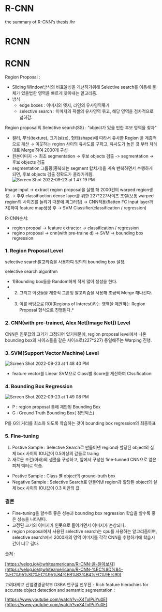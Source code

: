# R-CNN
the summary of R-CNN's thesis
/hr

# RCNN

# RCNN

Region Proposal : 

- Sliding Window방식의 비효율성을 개선하기위해 Selective search를 이용해 물체가 있을법한 영역을 빠르게 찾아내는 알고리즘.
- 방식
    - edge boxes : 이미지의 엣지, 라인의 유사영역묶기
    - selective search : 이미지의 픽셀의 유사영역 묶고, 해당 영역을 점차적으로 넓혀감.


Region proposal의 Selective search(SS) : "object가 있을 만한 후보 영역을 찾자"

- 컬러, 무늬(texture), 크기(size), 형태(shape)에 따라서 유사한 Region 을 계층적으로 계산 → 이웃하는 region 사이의 유사도를 구하고, 유사도가 높은 것 부터 차례대로 Merge 하여 2000개 구성
- 원본이미지 -> 최초 segmentation -> 후보 objects 검출 -> segmentation -> 후보 objects 검출
- segmentation 그룹핑(중복되는 segment 합치기)을 계속 반복하면서 수행하게 되면, 후보 objects 검출 정확도가 올라가게됨.
![Screen Shot 2022-09-23 at 1 47 19 PM](https://user-images.githubusercontent.com/61241244/191893752-025edf3c-0706-40eb-92b6-f1f6388422b8.png)


Image input → extract region proposal을 실행 해 2000건의 warped region생성. →  추후 classifiaction dense layer를 위한 227*227사이즈 조절(보통 warped region의 사이즈를 늘리기 때문에 찌그러짐) → CNN적용(flatten FC Input layer까지)하여 feature map생성 후  → SVM Classifier(classification / regression)

R-CNN순서:

- region propoal → feature extractor →  classification / regression
- regino proposal → cnn(with pre-traine d) → SVM → bounding box regression

### 1. Region Proposal Level

selective search알고리즘을 사용하여 임의의 bounding box 설정.

selective search algorithm

- 1)Bounding box들을 Random하게 작게 많이 생성을 한다.
- 2) 그리고 이것들을 계층적 그룹핑 알고리즘을 사용해 조금씩 Merge 해나간다.
- 3) 이를 바탕으로 ROI(Regions of Interest)라는 영역을 제안하는 Region Proposal 형식으로 진행된다.*

### 2. CNN(with pre-trained, Alex Net[Image Net]) Level

CNN은 인풋값의 크기가 고정되어 있기때문에, region proposal level에서 나온 bounding box의 사이즈들을 같은 사이즈로(227*227) 통일해주는 Warping 진행.

### 3. SVM(Support Vector Machine) Level
![Screen Shot 2022-09-23 at 1 48 40 PM](https://user-images.githubusercontent.com/61241244/191893883-506841bc-7f7c-4e5e-b735-93ffab36f364.png)

- feature vector를 Linear SVM으로 Class별 Score를 계산하여 Clssification

### 4. Bounding Box Regression
![Screen Shot 2022-09-23 at 1 49 08 PM](https://user-images.githubusercontent.com/61241244/191893929-a8c0d557-e90e-4f57-9300-511520a79a28.png)

- P : region proposal 통해 제안된 Bounding Box
- G : Ground Truth Bounding Box( 정답박스)

P를 G의 거리를 최소화 되도록 학습하는 것이 bounding box regression의 최종목표

### 5. Fine-tuning

1. Postive Sample : Selective Search로 만들어낸 region과 할당된 object의 실제 box 사이의 IOU값이 0.5이상의 값들로 traing
2. 새로운 조건(아래)의 샘플을 구성하고, 앞에서 구성한 fine-tunned CNN으로 얻은 피처 벡터로 학습.
- Postive Sample : Class 별 object의 ground-truth box
- Negative Sample : Selective Search로 만들어낸 region과 할당된 object의 실제 box 사이의 IOU값이      0.3 미만의 값

### 결론

- Fine-tuning을 할수록 좋은 성능과 bounding box regression 학습을 할수록 좋은 성능을 나타낸다.
- 고정된 크기의 이미지가 인풋으로 들어가면서 이미지가 손상되다.
- region proposal에서 사용된 selective search는 cpu를 사용하는 알고리즘이며, selective search에서 2000개의 영역 이미지를 각각 CNN을 수행하기에 학습시간이 너무 길다.

출처 :

[https://velog.io/@whiteamericano/R-CNN-을-알아보자](https://velog.io/@whiteamericano/R-CNN-%EC%9D%84-%EC%95%8C%EC%95%84%EB%B3%B4%EC%9E%90)

고려대학교 산업경영공학부 DSBA 연구실 천우진  - Rich feature hierachies for accurate object detection and semantic segmentation : 

[https://www.youtube.com/watch?v=X4TxIPuYu0E](https://www.youtube.com/watch?v=X4TxIPuYu0E)
